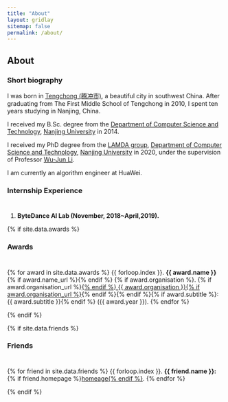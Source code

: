 ```yaml
---
title: "About"
layout: gridlay
sitemap: false
permalink: /about/
---
```


## About 

### Short biography

I was born in <a href="https://en.wikipedia.org/wiki/Tengchong" _target="_blank">Tengchong (腾冲市)</a>, a beautiful city in southwest China. After graduating from The First Middle School of Tengchong in 2010, I spent ten years studying in Nanjing, China.

I received my B.Sc. degree from the <a href="https://cs.nju.edu.cn/" _target="_blank">Department of Computer Science and Technology</a>, <a href="https://www.nju.edu.cn/" _target="_blank">Nanjing University</a> in 2014.

I received my PhD degree from the <a href="https://www.lamda.nju.edu.cn/CH.MainPage.ashx" target="_blan">LAMDA group</a>, <a href="https://cs.nju.edu.cn/" target="_blank">Department of Computer Science and Technology</a>, <a href="https://www.nju.edu.cn/" target="_blank">Nanjing University</a> in 2020, under the supervision of Professor <a href="https://cs.nju.edu.cn/lwj" target="_blank">Wu-Jun Li</a>.

I am currently an algorithm engineer at HuaWei.

### Internship Experience
<div class="rowl1" style="padding-top: 10px;">

1. <strong>ByteDance AI Lab (November, 2018~April,2019).</strong>
</div>

{% if site.data.awards %}
### Awards
<div class="rowl1" style="padding-top: 10px;">

{% for award in site.data.awards %}
{{ forloop.index }}. <strong>{{ award.name }}</strong>{% if award.name_url %}{% endif %} {% if award.organisation %}. {% if award.organisation_url %}<a href="{{ award.organisation_url }}" target="_blank">{% endif %} {{ award.organisation }}{% if award.organisation_url %}</a>{% endif %}{% endif %}{% if award.subtitle %}: {{ award.subtitle }}{% endif %} ({{ award.year }}).
{% endfor %}
</div>
{% endif %}

{% if site.data.friends %}
### Friends
<div class="rowl1" style="padding-top: 10px;">

{% for friend in site.data.friends %}
{{ forloop.index }}. <strong>{{ friend.name }}: </strong>{% if friend.homepage %}<a href="{{ friend.homepage }}" target="_blank">homeage{% endif %}</a>.
{% endfor %}
</div>
{% endif %}
